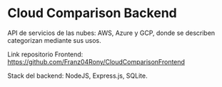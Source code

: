 # Cloud Comparison Backend

API de servicios de las nubes: AWS, Azure y GCP, donde se describen categorizan mediante sus usos.

Link repositorio Frontend: https://github.com/Franz04Rony/CloudComparisonFrontend

Stack del backend: NodeJS, Express.js, SQLite.